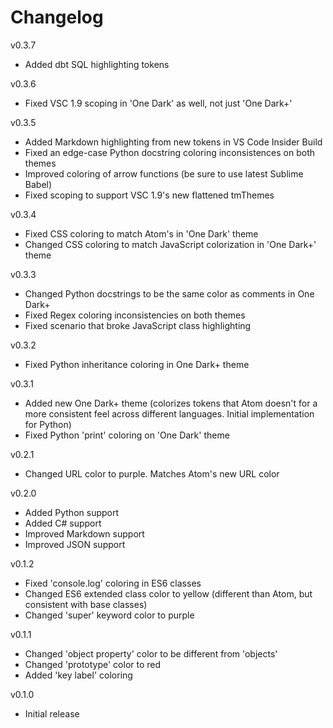 # Changelog
v0.3.7
- Added dbt SQL highlighting tokens

v0.3.6
- Fixed VSC 1.9 scoping in 'One Dark' as well, not just 'One Dark+'

v0.3.5
- Added Markdown highlighting from new tokens in VS Code Insider Build
- Fixed an edge-case Python docstring coloring inconsistences on both themes
- Improved coloring of arrow functions (be sure to use latest Sublime Babel)
- Fixed scoping to support VSC 1.9's new flattened tmThemes

v0.3.4
- Fixed CSS coloring to match Atom's in 'One Dark' theme
- Changed CSS coloring to match JavaScript colorization in 'One Dark+' theme

v0.3.3
- Changed Python docstrings to be the same color as comments in One Dark+
- Fixed Regex coloring inconsistencies on both themes
- Fixed scenario that broke JavaScript class highlighting

v0.3.2
- Fixed Python inheritance coloring in One Dark+ theme

v0.3.1
- Added new One Dark+ theme (colorizes tokens that Atom doesn't for a more consistent feel across different languages. Initial implementation for Python)
- Fixed Python 'print' coloring on 'One Dark' theme

v0.2.1
- Changed URL color to purple. Matches Atom's new URL color

v0.2.0
- Added Python support
- Added C# support
- Improved Markdown support
- Improved JSON support

v0.1.2
- Fixed 'console.log' coloring in ES6 classes
- Changed ES6 extended class color to yellow (different than Atom, but consistent with base classes)
- Changed 'super' keyword color to purple

v0.1.1
- Changed 'object property' color to be different from 'objects'
- Changed 'prototype' color to red
- Added 'key label' coloring

v0.1.0
- Initial release